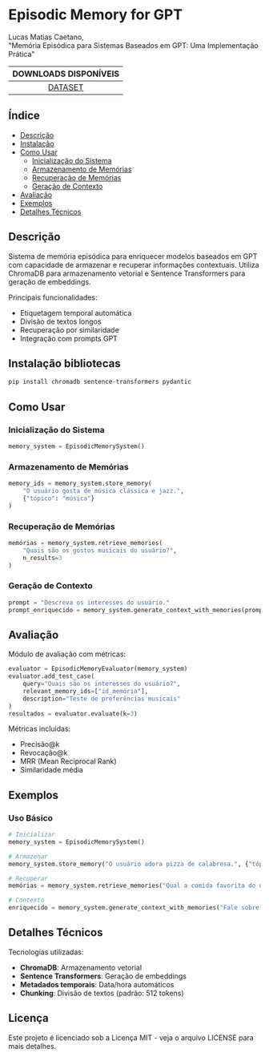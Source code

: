 # Episodic Memory for GPT

Lucas Matias Caetano,  
"Memória Episódica para Sistemas Baseados em GPT: Uma Implementação Prática"

| DOWNLOADS DISPONÍVEIS |
| :------------------: |
| [DATASET](https://github.com/lucasmatias/Episodic_Memory_for_GPT/blob/main/memorias_teste.csv) |

## Índice

- [Descrição](#descrição)
- [Instalação](#instalação)
- [Como Usar](#como-usar)
  - [Inicialização do Sistema](#inicialização-do-sistema)
  - [Armazenamento de Memórias](#armazenamento-de-memórias)
  - [Recuperação de Memórias](#recuperação-de-memórias)
  - [Geração de Contexto](#geração-de-contexto)
- [Avaliação](#avaliação)
- [Exemplos](#exemplos)
- [Detalhes Técnicos](#detalhes-técnicos)

## Descrição

Sistema de memória episódica para enriquecer modelos baseados em GPT com capacidade de armazenar e recuperar informações contextuais. Utiliza ChromaDB para armazenamento vetorial e Sentence Transformers para geração de embeddings.

Principais funcionalidades:
- Etiquetagem temporal automática
- Divisão de textos longos
- Recuperação por similaridade
- Integração com prompts GPT

## Instalação bibliotecas

```bash
pip install chromadb sentence-transformers pydantic
```

## Como Usar

### Inicialização do Sistema
```python
memory_system = EpisodicMemorySystem()
```

### Armazenamento de Memórias
```python
memory_ids = memory_system.store_memory(
    "O usuário gosta de música clássica e jazz.",
    {"tópico": "música"}
)
```

### Recuperação de Memórias
```python
memórias = memory_system.retrieve_memories(
    "Quais são os gostos musicais do usuário?",
    n_results=3
)
```

### Geração de Contexto
```python
prompt = "Descreva os interesses do usuário."
prompt_enriquecido = memory_system.generate_context_with_memories(prompt)
```

## Avaliação

Módulo de avaliação com métricas:

```python
evaluator = EpisodicMemoryEvaluator(memory_system)
evaluator.add_test_case(
    query="Quais são os interesses do usuário?",
    relevant_memory_ids=["id_memória"],
    description="Teste de preferências musicais"
)
resultados = evaluator.evaluate(k=3)
```

Métricas incluídas:

- Precisão@k
- Revocação@k
- MRR (Mean Reciprocal Rank)
- Similaridade média

## Exemplos

### Uso Básico
```python
# Inicializar
memory_system = EpisodicMemorySystem()

# Armazenar
memory_system.store_memory("O usuário adora pizza de calabresa.", {"tópico": "comida"})

# Recuperar
memórias = memory_system.retrieve_memories("Qual a comida favorita do usuário?")

# Contexto
enriquecido = memory_system.generate_context_with_memories("Fale sobre as preferências alimentares.")
```

## Detalhes Técnicos

Tecnologias utilizadas:

- **ChromaDB**: Armazenamento vetorial
- **Sentence Transformers**: Geração de embeddings
- **Metadados temporais**: Data/hora automáticos
- **Chunking**: Divisão de textos (padrão: 512 tokens)

## Licença

Este projeto é licenciado sob a Licença MIT - veja o arquivo LICENSE para mais detalhes.
